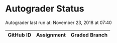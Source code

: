 # Autograder Status
Autograder last run at: November 23, 2018 at 07:40

| GitHub ID | Assignment | Graded Branch |
|-----------|------------|---------------|
